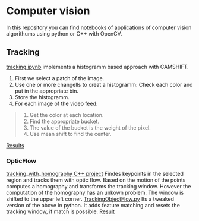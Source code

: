 # Computer vision
In this repository you can find notebooks of applications of computer vision algorithums using python or C++ with OpenCV.
## Tracking
[tracking.ipynb](python/tracking.ipynb) implements a histogramm based approach with CAMSHIFT. 
1. First we select a patch of the image. 
2. Use one or more changells to creat a histogramm: Check each color and put in the appropriate bin.
3. Store the histogramm.
4. For each image of the video feed:  
  > 1. Get the color at each location.
  > 2. Find the appropriate bucket.
  > 3. The value of the bucket is the weight of the pixel.
  > 4. Use mean shift to find the center.
 
[Results](https://www.youtube.com/playlist?list=PLrQlWh70z5dLRcFmsxvW5DjShTdsIha3-)
### OpticFlow
[tracking_with_homography C++ project](cpp/tracking_with_homography/tracking_with_homography/main.cpp) Findes keypoints in the selected region and tracks them with optic flow. Based on the motion of the points computes a homography and transforms the tracking window. However the computation of the homography has an unkown problem. The window is shifted to the upper left corner.
[TrackingObjectFlow.py](python/TrackingObjectFlow.py) Its a tweaked version of the above in python. It adds feature matching and resets the tracking window, if match is possible.
[Result](https://youtu.be/JtQz6ESbI6M)

